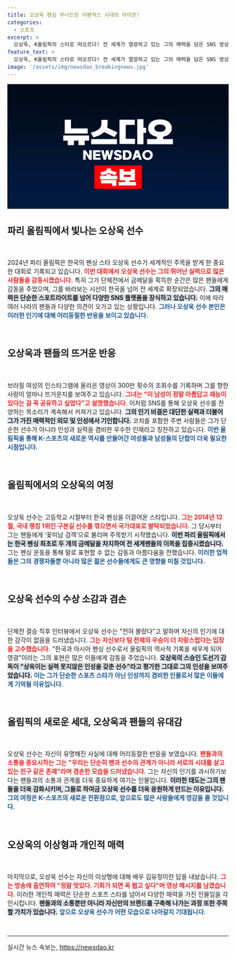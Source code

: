 ```yaml
---
title: 오상욱 팬심 무너뜨린 어펜져스 시대의 아이콘!
categories:
  - 스포츠
excerpt: >
  오상욱, K올림픽의 스타로 떠오르다! 전 세계가 열광하고 있는 그의 매력을 담은 SNS 영상이 300만 조회수를 기록하며 팬들을 사로잡았다. 자신을 모르겠다는 수줍은 반응 속, 어벤져스 팀과 함께 기적을 만들어가고 있다!
feature_text: >
  오상욱, K올림픽의 스타로 떠오르다! 전 세계가 열광하고 있는 그의 매력을 담은 SNS 영상이 300만 조회수를 기록하며 팬들을 사로잡았다. 자신을 모르겠다는 수줍은 반응 속, 어벤져스 팀과 함께 기적을 만들어가고 있다!
image: '/assets/img/newsdao_breakingnews.jpg'
---
```


<p><img src="/assets/img/newsdao_breakingnews.jpg" alt="firstkoreanews 속보" /></p>

<h2 data-ke-size="size26">파리 올림픽에서 빛나는 오상욱 선수</h2>

<p data-ke-size="size16">&nbsp;</p>

<p data-ke-size="size16">2024년 파리 올림픽은 한국의 펜싱 스타 오상욱 선수가 세계적인 주목을 받게 한 중요한 대회로 기록되고 있습니다. <b><span style="color: #ee2323;">이번 대회에서 오상욱 선수는 그의 뛰어난 실력으로 많은 사람들을 감동시켰습니다.</span></b> 특히 그가 단체전에서 금메달을 획득한 순간은 많은 팬들에게 감동을 주었으며, 그를 바라보는 시선이 한국을 넘어 전 세계로 확장되었습니다. <b><span style="background-color: #21538527;">그의 매력은 단순한 스포트라이트를 넘어 다양한 SNS 플랫폼을 장식하고 있습니다.</span></b> 이에 따라 여러 나라의 팬들과 다양한 의견이 오가고 있는 상황입니다. <b><span style="color: #1a5490;">그러나 오상욱 선수 본인은 이러한 인기에 대해 어리둥절한 반응을 보이고 있습니다.</span></b></p>

<p data-ke-size="size16">&nbsp;</p>

<h2 data-ke-size="size26">오상욱과 팬들의 뜨거운 반응</h2>

<p data-ke-size="size16">&nbsp;</p>

<p data-ke-size="size16">브라질 여성의 인스타그램에 올라온 영상이 300만 횟수의 조회수를 기록하며 그를 향한 사랑이 얼마나 뜨거운지를 보여주고 있습니다. <b><span style="color: #ee2323;">그녀는 "이 남성이 정말 아름답고 재능이 있다는 걸 꼭 공유하고 싶었다"고 설명했습니다.</span></b> 이처럼 SNS를 통해 오상욱 선수를 찬양하는 목소리가 계속해서 커져가고 있습니다. <b><span style="background-color: #21538527;">그의 인기 비결은 대단한 실력과 더불어 그가 가진 매력적인 외모 및 인성에서 기인합니다.</span></b> 코치를 포함한 주변 사람들은 그가 단순한 선수가 아니라 인성과 실력을 겸비한 우수한 인재라고 칭찬하고 있습니다. <b><span style="color: #1a5490;">이번 올림픽을 통해 K-스포츠의 새로운 역사를 만들어간 여성들과 남성들의 단합이 더욱 필요한 시점입니다.</span></b></p>

<p data-ke-size="size16">&nbsp;</p>

<h2 data-ke-size="size26">올림픽에서의 오상욱의 여정</h2>

<p data-ke-size="size16">&nbsp;</p>

<p data-ke-size="size16">오상욱 선수는 고등학교 시절부터 한국 펜싱을 이끌어온 스타입니다. <b><span style="color: #ee2323;">그는 2014년 12월, 국내 랭킹 1위인 구본길 선수를 꺾으면서 국가대표로 발탁되었습니다.</span></b> 그 당시부터 그는 팬들에게 ‘꽃미남 검객’으로 불리며 주목받기 시작했습니다. <b><span style="background-color: #21538527;">이번 파리 올림픽에서는 한국 펜싱 최초로 두 개의 금메달을 차지하여 전 세계팬들의 이목을 집중시켰습니다.</span></b> 그는 펜싱 운동을 통해 말로 표현할 수 없는 감동과 아름다움을 전했습니다. <b><span style="color: #1a5490;">이러한 업적들은 그의 경쟁자들뿐 아니라 많은 젊은 선수들에게도 큰 영향을 미칠 것입니다.</span></b></p>

<p data-ke-size="size16">&nbsp;</p>

<h2 data-ke-size="size26">오상욱 선수의 수상 소감과 겸손</h2>

<p data-ke-size="size16">&nbsp;</p>

<p data-ke-size="size16">단체전 결승 직후 인터뷰에서 오상욱 선수는 "전혀 몰랐다"고 말하며 자신의 인기에 대한 감각이 없음을 드러냈습니다. <b><span style="color: #ee2323;">그는 자신보다 팀 전체의 우승이 더 자랑스럽다는 입장을 고수했습니다.</span></b> "한국과 아시아 펜싱 선수로서 올림픽의 역사적 기록을 세우게 되어 영광”이라는 그의 표현은 많은 이들에게 감동을 주었습니다. <b><span style="background-color: #21538527;">오상욱의 스승인 도선기 감독이 “상욱이는 실력 못지않은 인성을 갖춘 선수”라고 평가한 그대로 그의 인성을 보여주었습니다.</span></b> <b><span style="color: #1a5490;">이는 그가 단순한 스포츠 스타가 아닌 인성까지 겸비한 인물로서 많은 이들에게 기억될 이유입니다.</span></b></p>

<p data-ke-size="size16">&nbsp;</p>

<h2 data-ke-size="size26">올림픽의 새로운 세대, 오상욱과 팬들의 유대감</h2>

<p data-ke-size="size16">&nbsp;</p>

<p data-ke-size="size16">오상욱 선수는 자신이 유명해진 사실에 대해 어리둥절한 반응을 보였습니다. <b><span style="color: #ee2323;">팬들과의 소통을 중요시하는 그는 "우리는 단순히 팬과 선수의 관계가 아니라 서로의 시대를 살고 있는 친구 같은 존재"라며 겸손한 모습을 드러냈습니다.</span></b> 그는 자신의 인기를 과시하기보다는 팬들과의 소통과 관계를 더욱 중요하게 여기는 인물입니다. <b><span style="background-color: #21538527;">이러한 태도는 그의 팬들을 더욱 감화시키며, 그들로 하여금 오상욱 선수를 더욱 응원하게 만드는 이유입니다.</span></b> <b><span style="color: #1a5490;">그의 여정은 K-스포츠의 새로운 전환점으로, 앞으로도 많은 사람들에게 영감을 줄 것입니다.</span></b></p>

<p data-ke-size="size16">&nbsp;</p>

<h2 data-ke-size="size26">오상욱의 이상형과 개인적 매력</h2>

<p data-ke-size="size16">&nbsp;</p>

<p data-ke-size="size16">마지막으로, 오상욱 선수는 자신의 이상형에 대해 배우 김유정이란 답을 내놨습니다. <b><span style="color: #ee2323;">그는 방송에 출연하여 "정말 멋있다. 기회가 되면 꼭 뵙고 싶다"며 영상 메시지를 남겼습니다.</span></b> 이러한 개인적 매력은 단순한 스포츠 스타를 넘어서 다양한 매력을 가진 인물임을 각인시킵니다. <b><span style="background-color: #21538527;">팬들과의 소통뿐만 아니라 자신만의 브랜드를 구축해 나가는 과정 또한 주목할 가치가 있습니다.</span></b> <b><span style="color: #1a5490;">앞으로 오상욱 선수가 어떤 모습으로 나아갈지 기대됩니다.</span></b></p>

<p data-ke-size="size16">&nbsp;</p>

<hr />
실시간 뉴스 속보는, <a href="https://newsdao.kr" rel="dofollow">https://newsdao.kr</a>


